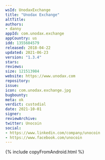 ```yaml
---
wsId: UnodaxExchange
title: "Unodax Exchange"
altTitle: 
authors:
- danny
appId: com.unodax.exchange
appCountry: us
idd: 1355604579
released: 2018-04-22
updated: 2021-06-23
version: "1.3.4"
stars: 
reviews: 
size: 121513984
website: https://www.unodax.com
repository: 
issue: 
icon: com.unodax.exchange.jpg
bugbounty: 
meta: ok
verdict: custodial
date: 2021-10-01
signer: 
reviewArchive:
twitter: Unocoin
social:
- https://www.linkedin.com/company/unocoin
- https://www.facebook.com/unocoin
---
```


{% include copyFromAndroid.html %}